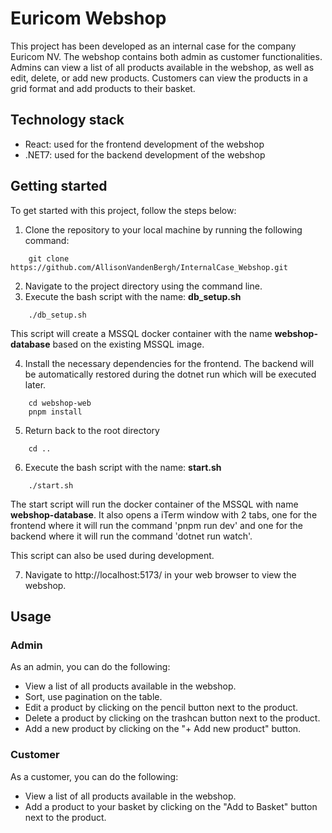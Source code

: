 # Euricom Webshop

This project has been developed as an internal case for the company Euricom NV. The webshop contains both admin as customer functionalities. Admins can view a list of all products available in the webshop, as well as edit, delete, or add new products. Customers can view the products in a grid format and add products to their basket.

## Technology stack
- React: used for the frontend development of the webshop
- .NET7: used for the backend development of the webshop
## Getting started
To get started with this project, follow the steps below: 
1. Clone the repository to your local machine by running the following command: 
```
    git clone https://github.com/AllisonVandenBergh/InternalCase_Webshop.git
```
2. Navigate to the project directory using the command line.
3. Execute the bash script with the name: <b>db_setup.sh</b>

```
    ./db_setup.sh
```

This script will create a MSSQL docker container with the name <b>webshop-database</b> based on the existing MSSQL image.


4. Install the necessary dependencies for the frontend. The backend will be automatically restored during the dotnet run which will be executed later.
```
    cd webshop-web
    pnpm install
```
5. Return back to the root directory
```
    cd ..
```
6. Execute the bash script with the name: <b>start.sh</b>
```
    ./start.sh
```
The start script will run the docker container of the MSSQL with name <b>webshop-database</b>. It also opens a iTerm window with 2 tabs, one for the frontend where it will run the command 'pnpm run dev' and one for the backend where it will run the command 'dotnet run watch'.

This script can also be used during development.

7. Navigate to http://localhost:5173/ in your web browser to view the webshop.

## Usage
### Admin
As an admin, you can do the following:

- View a list of all products available in the webshop.
- Sort, use pagination on the table.
- Edit a product by clicking on the pencil button next to the product.
- Delete a product by clicking on the trashcan button next to the product.
- Add a new product by clicking on the "+ Add new product" button.

### Customer
As a customer, you can do the following:

- View a list of all products available in the webshop.
- Add a product to your basket by clicking on the "Add to Basket" button next to the product.




